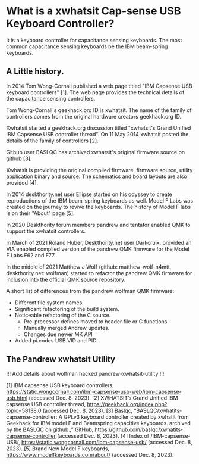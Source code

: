 
# What is a xwhatsit Cap-sense USB Keyboard Controller?

It is a keyboard controller for capacitance sensing keyboards. The most common
capacitance sensing keyboards be the IBM beam-spring keyboards.

## A Little history.

In 2014 Tom Wong-Cornall published a web page titled "IBM Capsense USB keyboard 
controllers" [1]. The web page provides the technical details of the capacitance
sensing controllers.

Tom Wong-Cornall's geekhack.org ID is xwhatsit. The name of the family of
controllers comes from the original hardware creators geekhack.org ID.

Xwhatsit started a geekhack.org discussion titled "xwhatsit's Grand Unified IBM 
Capsense USB controller thread". On 11 May 2014 xwhatsit posted the details of 
the family of controllers [2].

Github user BASLQC has archived xwhatsit's original firmware source on github [3].

Xwhatsit is providing the original compiled firmware, firmware source, utility 
application binary and source. The schematics and board layouts are also provided [4]. 

In 2014 deskthority.net user Ellipse started on his odyssey to create 
reproductions of the IBM beam-spring keyboards as well. Model F Labs was created on
the journey to revive the keyboards. The history of Model F labs is on their 
"About" page [5]. 

In 2020 Deskthority forum members pandrew and tentator enabled QMK to support 
the xwhatsit controllers.

In March of 2021 Roland Huber, Deskthority.net user Darkcruix, provided an VIA 
enabled complied version of the pandrew QMK firmware for the Model F Labs
F62 and F77.

In the middle of 2021 Matthew J Wolf (github: matthew-wolf-n4mtt,
deskthority.net: wolfman) started to refactor the pandrew QMK firmware for
inclusion into the official QMK source repository.

A short list of differences from the pandrew wolfman QMK firmware:
- Different file system names.
- Significant refactoring of the build system.
- Noticeable refactoring of the C source.
  - Pre-processor defines moved to header file or C functions.
  - Manually merged Andrew updates.
  - Changes due newer MK API 
- Added pi.codes USB VID and PID

## The Pandrew xwhatsit Utility 
!!! Add details about wolfman hacked pandrew-xwhatsit-utility !!!  

[1] IBM capsense USB keyboard controllers, https://static.wongcornall.com/ibm-capsense-usb-web/ibm-capsense-usb.html (accessed Dec. 8, 2023). 
[2] XWHATSIT’s Grand Unified IBM capsense USB controller thread, https://geekhack.org/index.php?topic=58138.0 (accessed Dec. 8, 2023). 
[3] Baslqc, “BASLQC/xwhatits-capsense-controller: A GPLv3 keyboard controller created by xwhatit from Geekhack for IBM model F and Beamspring capacitive keyboards. archived by the BASLQC on github.,” GitHub, https://github.com/baslqc/xwhatits-capsense-controller (accessed Dec. 8, 2023). 
[4] Index of /IBM-capsense-USB/, https://static.wongcornall.com/ibm-capsense-usb/ (accessed Dec. 8, 2023). 
[5] Brand New Model F keyboards, https://www.modelfkeyboards.com/about/ (accessed Dec. 8, 2023). 
